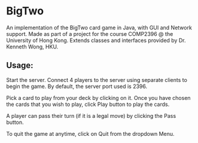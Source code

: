 # BigTwo

An implementation of the BigTwo card game in Java, with GUI and Network support. Made as part of a project for the course COMP2396 @ the University of Hong Kong. Extends classes and interfaces provided by Dr. Kenneth Wong, HKU.

## Usage: ##

Start the server. Connect 4 players to the server using separate clients to begin the game. By default, the server port used is 2396.

Pick a card to play from your deck by clicking on it. Once you have chosen the cards that you wish to play, click Play button to play the cards.

A player can pass their turn (if it is a legal move) by clicking the Pass button.

To quit the game at anytime, click on Quit from the dropdown Menu.
